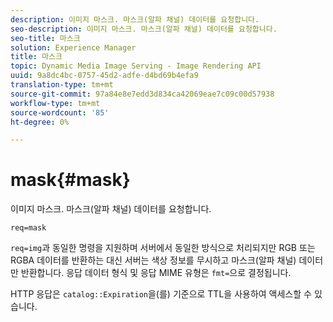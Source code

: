 ```yaml
---
description: 이미지 마스크. 마스크(알파 채널) 데이터를 요청합니다.
seo-description: 이미지 마스크. 마스크(알파 채널) 데이터를 요청합니다.
seo-title: 마스크
solution: Experience Manager
title: 마스크
topic: Dynamic Media Image Serving - Image Rendering API
uuid: 9a8dc4bc-0757-45d2-adfe-d4bd69b4efa9
translation-type: tm+mt
source-git-commit: 97a84e8e7edd3d834ca42069eae7c09c00d57938
workflow-type: tm+mt
source-wordcount: '85'
ht-degree: 0%

---
```



# mask{#mask}

이미지 마스크. 마스크(알파 채널) 데이터를 요청합니다.

`req=mask`

`req=img`과 동일한 명령을 지원하며 서버에서 동일한 방식으로 처리되지만 RGB 또는 RGBA 데이터를 반환하는 대신 서버는 색상 정보를 무시하고 마스크(알파 채널) 데이터만 반환합니다. 응답 데이터 형식 및 응답 MIME 유형은 `fmt=`으로 결정됩니다.

HTTP 응답은 `catalog::Expiration`을(를) 기준으로 TTL을 사용하여 액세스할 수 있습니다.
